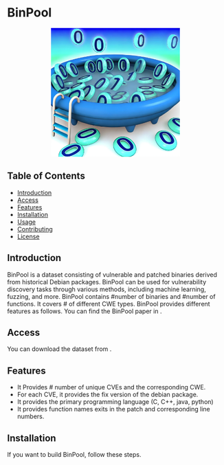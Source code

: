 # BinPool

<p align="center">
<img src="images/binpool.png" alt="Project Logo" width="300"/>
</p>

## Table of Contents
- [Introduction](#introduction)
- [Access](#Access)
- [Features](#features)
- [Installation](#installation)
- [Usage](#usage)
- [Contributing](#contributing)
- [License](#license)

## Introduction

BinPool is a dataset consisting of vulnerable and patched binaries derived from historical Debian packages. BinPool can be used for vulnerability discovery tasks through various methods, including machine learning, fuzzing, and more. BinPool contains #number of binaries and #number of functions. It covers # of different CWE types. BinPool provides different features as follows.
You can find the BinPool paper in . 

## Access
You can download the dataset from . 

## Features

- It Provides # number of unique CVEs and the corresponding CWE.
- For each CVE, it provides the fix version of the debian package. 
- It provides the primary programming language (C, C++, java, python)
- It provides function names exits in the patch and corresponding line numbers.

## Installation

If you want to build BinPool, follow these steps. 

